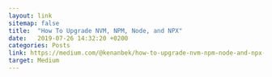 ```yaml
---
layout: link
sitemap: false
title:  "How To Upgrade NVM, NPM, Node, and NPX"
date:   2019-07-26 14:32:20 +0200
categories: Posts
link: https://medium.com/@kenanbek/how-to-upgrade-nvm-npm-node-and-npx-97f927dddd22
target: Medium
---
```

